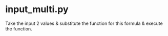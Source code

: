 # input_multi.py
Take the input 2 values 
& substitute the function for this formula
& execute the function.
